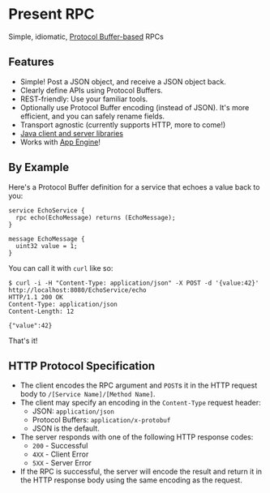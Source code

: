 # Present RPC

Simple, idiomatic, [Protocol Buffer-based](https://developers.google.com/protocol-buffers/docs/proto3) RPCs

## Features

* Simple! Post a JSON object, and receive a JSON object back.
* Clearly define APIs using Protocol Buffers.
* REST-friendly: Use your familiar tools.
* Optionally use Protocol Buffer encoding (instead of JSON). It's more efficient, and you can safely rename fields.
* Transport agnostic (currently supports 
HTTP, more to come!)
* [Java client and server libraries](https://github.com/presentco/present-rpc/tree/master/java)
* Works with [App Engine](https://cloud.google.com/appengine/docs/java/)!

## By Example

Here's a Protocol Buffer definition for a service that echoes a value back to you:

```
service EchoService {
  rpc echo(EchoMessage) returns (EchoMessage);
}

message EchoMessage {
  uint32 value = 1;
}
```

You can call it with `curl` like so:

```
$ curl -i -H "Content-Type: application/json" -X POST -d '{value:42}' http://localhost:8080/EchoService/echo
HTTP/1.1 200 OK
Content-Type: application/json
Content-Length: 12

{"value":42}
```

That's it!

## HTTP Protocol Specification

* The client encodes the RPC argument and `POST`s it in the HTTP request body to `/[Service Name]/[Method Name]`.
* The client may specify an encoding in the `Content-Type` request header: 
  * JSON: `application/json`
  * Protocol Buffers: `application/x-protobuf`
  * JSON is the default. 
* The server responds with one of the following HTTP response codes:
  * `200` - Successful
  * `4XX` - Client Error
  * `5XX` - Server Error
* If the RPC is successful, the server will encode the result and return it in the HTTP response body using the same encoding as the request.
